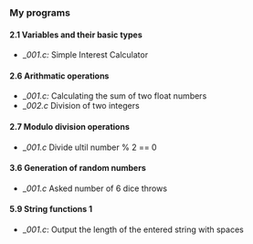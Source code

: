 ### My programs

#### 2.1 Variables and their basic types
- *_001.c:* Simple Interest Calculator

#### 2.6 Arithmatic operations
- *_001.c:* Calculating the sum of two float numbers
- *_002.c* Division of two integers  

#### 2.7 Modulo division operations
- *_001.c* Divide ultil number % 2 == 0

#### 3.6 Generation of random numbers  
- *_001.c* Asked number of 6 dice throws   

#### 5.9 String functions 1
- *_001.c*: Output the length of the entered string with spaces
